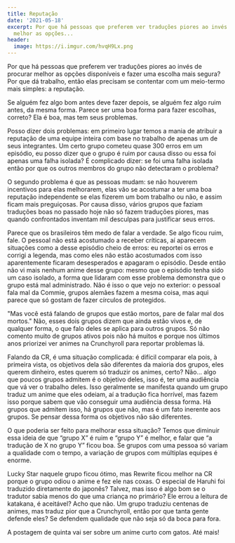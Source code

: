 ```yaml
---
title: Reputação
date: '2021-05-18'
excerpt: Por que há pessoas que preferem ver traduções piores ao invés de procurar
  melhor as opções...
header:
  image: https://i.imgur.com/hvqH9Lx.png
---
```




Por que há pessoas que preferem ver traduções piores ao invés de procurar melhor as opções disponíveis e fazer uma escolha mais segura? Por que dá trabalho, então elas precisam se contentar com um meio-termo mais simples: a reputação.

Se alguém fez algo bom antes deve fazer depois, se alguém fez algo ruim antes, da mesma forma. Parece ser uma boa forma para fazer escolhas, correto? Ela é boa, mas tem seus problemas.

Posso dizer dois problemas: em primeiro lugar temos a mania de atribuir a reputação de uma equipe inteira com base no trabalho de apenas um de seus integrantes. Um certo grupo cometeu quase 300 erros em um episódio, eu posso dizer que o grupo é ruim por causa disso ou essa foi apenas uma falha isolada? É complicado dizer: se foi uma falha isolada então por que os outros membros do grupo não detectaram o problema?

O segundo problema é que as pessoas mudam: se não houverem incentivos para elas melhorarem, elas vão se acostumar a ter uma boa reputação independente se elas fizerem um bom trabalho ou não, e assim ficam mais preguiçosas. Por causa disso, vários grupos que faziam traduções boas no passado hoje não só fazem traduções piores, mas quando confrontados inventam mil desculpas para justificar seus erros.

Parece que os brasileiros têm medo de falar a verdade. Se algo ficou ruim, fale. O pessoal não está acostumado a receber críticas, aí aparecem situações como a desse episódio cheio de erros: eu reportei os erros e corrigi a legenda, mas como eles não estão acostumados com isso aparentemente ficaram desesperados e apagaram o episódio. Desde então não vi mais nenhum anime desse grupo: mesmo que o episódio tenha sido um caso isolado, a forma que lidaram com esse problema demonstra que o grupo está mal administrado. Não é isso o que vejo no exterior: o pessoal fala mal da Commie, grupos alemães fazem a mesma coisa, mas aqui parece que só gostam de fazer círculos de protegidos.

"Mas você está falando de grupos que estão mortos, pare de falar mal dos mortos." Não, esses dois grupos dizem que ainda estão vivos e, de qualquer forma, o que falo deles se aplica para outros grupos. Só não comento muito de grupos ativos pois não há muitos e porque nos últimos anos priorizei ver animes na Crunchyroll para reportar problemas lá.

Falando da CR, é uma situação complicada: é difícil comparar ela pois, à primeira vista, os objetivos dela são diferentes da maioria dos grupos, eles querem dinheiro, estes querem só traduzir os animes, certo? Não… algo que poucos grupos admitem é o objetivo deles, isso é, ter uma audiência que vá ver o trabalho deles. Isso geralmente se manifesta quando um grupo traduz um anime que eles odeiam, aí a tradução fica horrível, mas fazem isso porque sabem que vão conseguir uma audiência dessa forma. Há grupos que admitem isso, há grupos que não, mas é um fato inerente aos grupos. Se pensar dessa forma os objetivos não são diferentes.

O que poderia ser feito para melhorar essa situação? Temos que diminuir essa ideia de que “grupo X” é ruim e “grupo Y” é melhor, e falar que “a tradução de X no grupo Y” ficou boa. Se grupos com uma pessoa só variam a qualidade com o tempo, a variação de grupos com múltiplas equipes é enorme.

Lucky Star naquele grupo ficou ótimo, mas Rewrite ficou melhor na CR porque o grupo odiou o anime e fez ele nas coxas. O especial de Haruhi foi traduzido diretamente do japonês? Talvez, mas isso é algo bom se o tradutor sabia menos do que uma criança no primário? Ele errou a leitura de katakana, é aceitável? Acho que não. Um grupo traduziu centenas de animes, mas traduz pior que a Crunchyroll, então por que tanta gente defende eles? Se defendem qualidade que não seja só da boca para fora.

A postagem de quinta vai ser sobre um anime curto com gatos. Até mais!